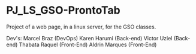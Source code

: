 # PJ_LS_GSO-ProntoTab
Project of a web page, in a linux server, for the GSO classes.

Dev's:
Marcel Braz (DevOps)
Karen Harumi (Back-end)
Victor Uziel (Back-end)
Thabata Raquel (Front-End)
Aldrin Marques (Front-End)
